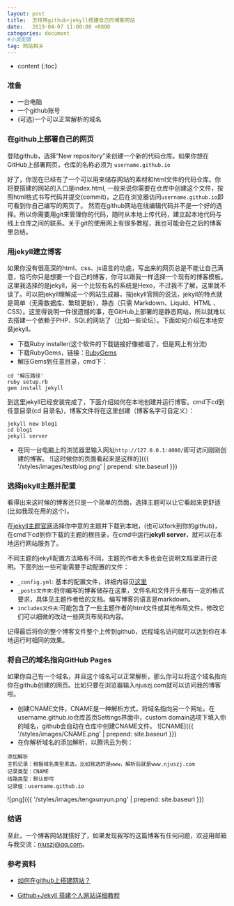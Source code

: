 ```yaml
---
layout: post
title:  怎样用github+jekyll搭建自己的博客网站
date:   2019-04-07 11:00:00 +0800
categories: document
#小类配置
tag: 网站相关
---
```


* content
{:toc}


### 准备
+ 一台电脑
+ 一个github账号
+ (可选)一个可以正常解析的域名

### 在github上部署自己的网页
登陆github，选择“New repository”来创建一个新的代码仓库。如果你想在GitHub上部署网页，仓库的名称必须为
`username.github.io`

好了，你现在已经有了一个可以用来储存网站的素材和html文件的代码仓库。你将要搭建的网站的入口是index.html, 一般来说你需要在仓库中创建这个文件，按照html格式书写代码并提交(commit)，之后在浏览器访问`username.github.io`即可看到你自己编写的网页了。
然而在github网站在线编辑代码并不是一个好的选择。所以你需要用git来管理你的代码，随时从本地上传代码，建立起本地代码与线上仓库之间的联系。关于git的使用网上有很多教程，我也可能会在之后的博客里总结。

### 用jekyll建立博客
如果你没有很高深的html、css、js语言的功底，写出来的网页总是不能让自己满意，恰巧你只是想要一个自己的博客，你可以跟我一样选择一个现有的博客模板。这里我选择的是jekyll，另一个比较有名的系统是Hexo，不过我不了解，这里就不谈了。可以把jekyll理解成一个网站生成器，按jekyll官网的说法，jekyll的特点就是简单（无需数据库、繁琐更新），静态（只需 Markdown、Liquid、HTML 、CSS）。这里得说明一件很遗憾的事，在GitHub上部署的是静态网站，所以就难以去搭建一个依赖于PHP、SQL的网站了（比如一些论坛）。下面如何介绍在本地安装jekyll。
+ 下载Ruby installer(这个软件的下载链接好像被墙了，但是网上有分流)
+ 下载RubyGems，链接：[RubyGems](https://rubygems.org/pages/download)
+ 解压Gems到任意目录，cmd下：
```
cd '解压路径'
ruby setup.rb
gem install jekyll
```

到这里jekyll已经安装完成了，下面介绍如何在本地创建并运行博客。cmd下cd到任意目录(cd 目录名)，博客文件将在这里创建（博客名字可自定义）：

```
jekyll new blog1
cd blog1
jekyll server
```
+ 在同一台电脑上的浏览器里输入网址`http://127.0.0.1:4000/`即可访问刚刚创建的博客。
![这时候你的页面看起来是这样的]({{ '/styles/images/testblog.png' | prepend: site.baseurl  }})

### 选择jekyll主题并配置
看得出来这时候的博客还只是一个简单的页面，选择主题可以让它看起来更舒适(比如我现在用的这个)。

在[jekyll主题官网](http://jekyllthemes.org/)选择你中意的主题并下载到本地，(也可以fork到你的github)，在cmd下cd到你下载的主题的根目录，在cmd中运行**jekyll server**，就可以在本地运行网站服务了。

不同主题的jekyll配置方法略有不同，主题的作者大多也会在说明文档里进行说明。下面列出一些可能需要手动配置的文件：
+ `_config.yml`: 基本的配置文件，详细内容见[这里](https://www.jekyll.com.cn/docs/configuration/)
+ `_posts文件夹`:将你编写的博客储存在这里，文件名和文件开头都有一定的格式要求，具体见主题作者给的文档。编写博客的语言是markdown。
+ `includes文件夹`:可能包含了一些主题作者的html文件或其他布局文件，修改它们可以细微的改动一些网页布局和内容。

记得最后将你的整个博客文件整个上传到github，远程域名访问就可以达到你在本地运行时相同的效果。

### 将自己的域名指向GitHub Pages
如果你自己有一个域名，并且这个域名可以正常解析，那么你可以将这个域名指向你在github创建的网页。比如只要在浏览器输入njuszj.com就可以访问我的博客啦。
+ 创建CNAME文件，CNAME是一种解析方式，将域名指向另一个网址。在username.github.io仓库首页Settings界面中，custom domain选项下填入你的域名，github会自动在仓库中创建CNAME文件。
![CNAME]({{ '/styles/images/CNAME.png' | prepend: site.baseurl  }})
+ 在你解析域名的添加解析，以腾讯云为例：
```
添加解析
主机记录：根据域名类型来选，比如我选的是www，解析后就是www.njuszj.com
记录类型：CNAME
线路类型：默认即可
记录值：username.github.io
```
![png]({{ '/styles/images/tengxunyun.png' | prepend: site.baseurl  }})

### 结语
至此，一个博客网站就搭好了，如果发现我写的这篇博客有任何问题，欢迎用邮箱与我交流：njuszj@qq.com。

### 参考资料
+ [如何在github上搭建网站？](https://www.cnblogs.com/camille666/p/how_to_build_website_at_github.html)

+ [Github+Jekyll 搭建个人网站详细教程](https://www.jianshu.com/p/9f71e260925d)






